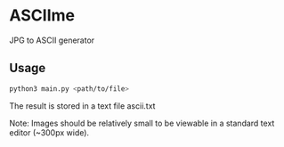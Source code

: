 # ASCIIme
JPG to ASCII generator

## Usage
```bash
python3 main.py <path/to/file>
```
The result is stored in a text file ascii.txt

Note:
Images should be relatively small to be viewable in a standard text editor (~300px wide).
